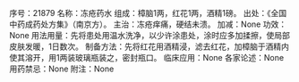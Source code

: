 序号：21879
名称：冻疮药水
组成：樟脑1两，红花1两，酒精1磅。
出处：《全国中药成药处方集》（南京方）。
主治：冻疮痒痛，硬结未溃。
加减：None
功效：None
用法用量：先将患处用温水洗净，以少许涂患处，涂时应多加揉擦，使局部皮肤发暖，1日数次。
制备方法：先将红花用酒精浸，滤去红花，加樟脑于酒精内使其溶开，用1两装玻璃瓶装之，密封瓶口。
临床应用：None
各家论述：None
用药禁忌：None
附注：None
